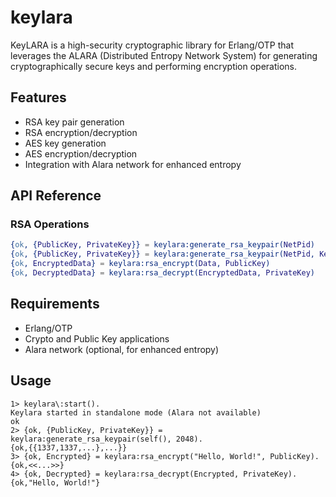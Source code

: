# keylara
KeyLARA is a high-security cryptographic library for Erlang/OTP that leverages the ALARA (Distributed Entropy Network System) for generating cryptographically secure keys and performing encryption operations.

## Features

- RSA key pair generation
- RSA encryption/decryption
- AES key generation
- AES encryption/decryption
- Integration with Alara network for enhanced entropy

## API Reference

### RSA Operations

```erlang
{ok, {PublicKey, PrivateKey}} = keylara:generate_rsa_keypair(NetPid)
{ok, {PublicKey, PrivateKey}} = keylara:generate_rsa_keypair(NetPid, KeySize)
{ok, EncryptedData} = keylara:rsa_encrypt(Data, PublicKey)
{ok, DecryptedData} = keylara:rsa_decrypt(EncryptedData, PrivateKey)
```

## Requirements

- Erlang/OTP
- Crypto and Public Key applications
- Alara network (optional, for enhanced entropy)

## Usage

```
1> keylara\:start().
Keylara started in standalone mode (Alara not available)
ok
2> {ok, {PublicKey, PrivateKey}} = keylara:generate_rsa_keypair(self(), 2048).
{ok,{{1337,1337,...},...}}
3> {ok, Encrypted} = keylara:rsa_encrypt("Hello, World!", PublicKey).
{ok,<<...>>}
4> {ok, Decrypted} = keylara:rsa_decrypt(Encrypted, PrivateKey).
{ok,"Hello, World!"}
```


